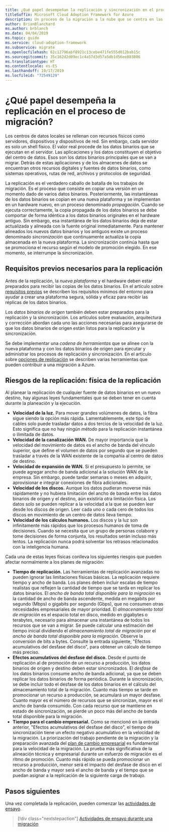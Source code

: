```yaml
---
title: ¿Qué papel desempeñan la replicación y sincronización en el proceso de migración?
titleSuffix: Microsoft Cloud Adoption Framework for Azure
description: Un proceso de la migración a la nube que se centra en las tareas de migración de cargas de trabajo.
author: BrianBlanchard
ms.author: brblanch
ms.date: 04/04/2019
ms.topic: guide
ms.service: cloud-adoption-framework
ms.subservice: migrate
ms.openlocfilehash: 62c12796abf8921c13cebe471fe555d012bab15c
ms.sourcegitcommit: 35c162d2d09ec1c4a57d3d57a5db1d56ee883806
ms.translationtype: HT
ms.contentlocale: es-ES
ms.lasthandoff: 10/17/2019
ms.locfileid: "72549129"
---
```

<!-- markdownlint-disable MD026 -->

# <a name="what-role-does-replication-play-in-the-migration-process"></a>¿Qué papel desempeña la replicación en el proceso de migración?

Los centros de datos locales se rellenan con recursos físicos como servidores, dispositivos y dispositivos de red. Sin embargo, cada servidor es solo un shell físico. El valor real procede de los datos binarios que se ejecutan en el servidor. Las aplicaciones y los datos constituyen el objetivo del centro de datos. Esos son los datos binarios principales que se van a migrar. Detrás de estas aplicaciones y de los almacenes de datos se encuentran otros recursos digitales y fuentes de datos binarios, como sistemas operativos, rutas de red, archivos y protocolos de seguridad.

La replicación es el verdadero caballo de batalla de los trabajos de migración. Es el proceso que consiste en copiar una versión en un momento dado de varios datos binarios. Posteriormente, las instantáneas de los datos binarios se copian en una nueva plataforma y se implementan en un hardware nuevo, en un proceso denominado *propagación*. Cuando se ejecuta correctamente, la copia propagada de los datos binarios se debe comportar de forma idéntica a los datos binarios originales en el hardware antiguo. Sin embargo, esa instantánea de los datos binarios deja de estar actualizada y alineada con la fuente original inmediatamente. Para mantener alineados los nuevos datos binarios y los antiguos existe un proceso denominado *sincronización* que continuamente actualiza la copia almacenada en la nueva plataforma. La sincronización continúa hasta que se promociona el recurso según el modelo de promoción elegido. En ese momento, se interrumpe la sincronización.

## <a name="required-prerequisites-to-replication"></a>Requisitos previos necesarios para la replicación

Antes de la replicación, la *nueva plataforma* y el hardware deben estar preparados para recibir las copias de los datos binarios. En el artículo sobre [requisitos previos](../prerequisites/index.md) se describen los requisitos mínimos del entorno para ayudar a crear una plataforma segura, sólida y eficaz para recibir las réplicas de los datos binarios.

Los *datos binarios de origen* también deben estar preparados para la replicación y la sincronización. Los artículos sobre evaluación, arquitectura y corrección abordan cada uno las acciones necesarias para asegurarse de que los datos binarios de origen están listos para la replicación y la sincronización.

Se debe implementar una *cadena de herramientas* que se alinee con la nueva plataforma y con los datos binarios de origen para ejecutar y administrar los procesos de replicación y sincronización. En el artículo sobre [opciones de replicación](./replicate-options.md) se describen varias herramientas que pueden contribuir a una migración a Azure.

## <a name="replication-risks---physics-of-replication"></a>Riesgos de la replicación: física de la replicación

Al planear la replicación de cualquier fuente de datos binarios en un nuevo destino, hay algunas leyes fundamentales que se deben tener en cuenta durante la planeación y la ejecución.

- **Velocidad de la luz.** Para mover grandes volúmenes de datos, la fibra sigue siendo la opción más rápida. Lamentablemente, este tipo de cables solo puede trasladar datos a dos tercios de la velocidad de la luz. Esto significa que no hay ningún método para la replicación instantánea o ilimitada de datos.
- **Velocidad de la canalización WAN.** De mayor importancia que la velocidad del movimiento de datos es el ancho de banda del vínculo superior, que define el volumen de datos por segundo que se pueden trasladar a través de la WAN existente de la compañía al centro de datos de destino.
- **Velocidad de expansión de WAN.** Si el presupuesto lo permite, se puede agregar ancho de banda adicional a la solución WAN de la empresa. Sin embargo, puede tardar semanas o meses en adquirir, aprovisionar e integrar conexiones de fibra adicionales.
- **Velocidad de los discos.** Aunque los datos pudieran moverse más rápidamente y no hubiera limitación del ancho de banda entre los datos binarios de origen y el destino, aún existiría otra limitación física. Los datos solo se pueden replicar a la velocidad a la que se pueden leer desde los discos de origen. Leer cada uno o cada cero de todos los discos en movimiento de un centro de datos lleva tiempo.
- **Velocidad de los cálculos humanos.** Los discos y la luz son infinitamente más rápidos que los procesos humanos de toma de decisiones. Cuando se necesita que un grupo de personas colabore y tome decisiones de forma conjunta, los resultados serán incluso más lentos. La replicación nunca podrá solventar los retrasos relacionados con la inteligencia humana.

Cada una de estas leyes físicas conlleva los siguientes riesgos que pueden afectar normalmente a los planes de migración:

- **Tiempo de replicación.** Las herramientas de replicación avanzadas no pueden ignorar las limitaciones físicas básicas. La replicación requiere tiempo y ancho de banda. Los planes deben incluir escalas de tiempo realistas que reflejen la cantidad de tiempo que se tarda en replicar los datos binarios. El *ancho de banda total disponible para la migración* es la cantidad de ancho de banda ascendente, medida en megabits por segundo (Mbps) o gigabits por segundo (Gbps), que no consumen otras necesidades empresariales de mayor prioridad. El *almacenamiento total de migración* es el espacio total en disco, medido en gigabytes o terabytes, necesario para almacenar una instantánea de todos los recursos que se van a migrar. Se puede calcular una estimación del tiempo inicial dividiendo el *almacenamiento total de migración* por el *ancho de banda total disponible para la migración*. Observe la conversión de bits a bytes. Consulte la entrada siguiente, "Efectos acumulativos del desfase del disco", para obtener un cálculo de tiempo más preciso.
- **Efectos acumulativos del desfase del disco.** Desde el punto de replicación al de promoción de un recurso a producción, los datos binarios de origen y destino deben estar sincronizados. El *desfase* de los datos binarios consume ancho de banda adicional, ya que se deben replicar los datos binarios de forma periódica. Durante la sincronización, se debe incluir todo el desfase de los datos binarios en el cálculo del almacenamiento total de la migración. Cuanto más tiempo se tarde en promocionar un recurso a producción, se acumulará un mayor desfase. Cuanto mayor es el número de recursos que se sincronizan, mayor es el ancho de banda consumido. Con cada recurso que se mantiene en estado de sincronización, se pierde un poco más del ancho de banda total disponible para la migración.
- **Tiempo para el cambio empresarial.** Como se mencionó en la entrada anterior, "Efectos acumulativos del desfase del disco", el tiempo de sincronización tiene un efecto negativo acumulativo en la velocidad de la migración. La priorización del trabajo pendiente de la migración y la preparación avanzada del [plan de cambio empresarial](../optimize/business-change-plan.md) es fundamental para la velocidad de la migración. La prueba más significativa de la alineación técnica y empresarial durante un esfuerzo de migración es el ritmo de promoción. Cuanto más rápido se pueda promocionar un recurso a producción, menor será el impacto del desfase de disco en el ancho de banda y mayor será el ancho de banda y el tiempo que se puedan asignar a la replicación de la siguiente carga de trabajo.

## <a name="next-steps"></a>Pasos siguientes

Una vez completada la replicación, pueden comenzar las [actividades de ensayo](./stage.md).

> [!div class="nextstepaction"]
> [Actividades de ensayo durante una migración](./stage.md)
